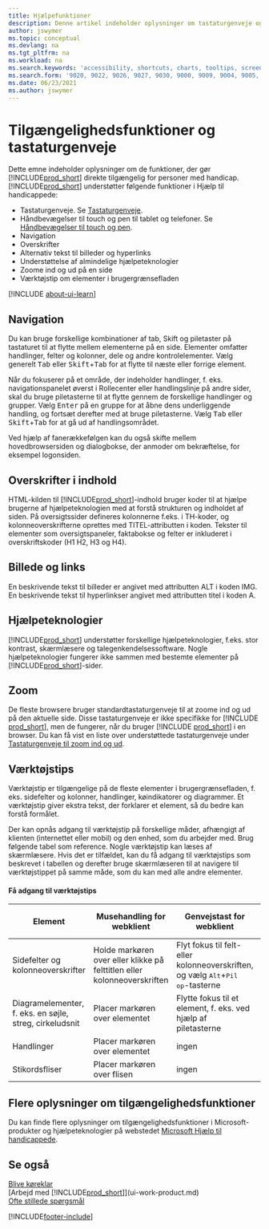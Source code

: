 ```yaml
---
title: Hjælpefunktioner
description: Denne artikel indeholder oplysninger om tastaturgenveje og andre hjælpefunktioner i Business central for personer med handicap.
author: jswymer
ms.topic: conceptual
ms.devlang: na
ms.tgt_pltfrm: na
ms.workload: na
ms.search.keywords: 'accessibility, shortcuts, charts, tooltips, screen reader'
ms.search.form: '9020, 9022, 9026, 9027, 9030, 9000, 9009, 9004, 9005, 9024, 9006, 9007, 9010, 9016, 9017'
ms.date: 06/23/2021
ms.author: jswymer
---
```

# <a name="accessibility-and-keyboard-shortcuts" />Tilgængelighedsfunktioner og tastaturgenveje

Dette emne indeholder oplysninger om de funktioner, der gør [!INCLUDE[prod_short](includes/prod_short.md)] direkte tilgængelig for personer med handicap. [!INCLUDE[prod_short](includes/prod_short.md)] understøtter følgende funktioner i Hjælp til handicappede:  

- Tastaturgenveje. Se [Tastaturgenveje](keyboard-shortcuts.md).
- Håndbevægelser til touch og pen til tablet og telefoner. Se [Håndbevægelser til touch og pen](touch-gestures.md).
- Navigation  
- Overskrifter  
- Alternativ tekst til billeder og hyperlinks  
- Understøttelse af almindelige hjælpeteknologier 
- Zoome ind og ud på en side
- Værktøjstip om elementer i brugergrænsefladen

[!INCLUDE [about-ui-learn](includes/about-ui-learn.md)]

## <a name="a-namenavigationa-navigation" /><a name="Navigation"></a> Navigation
  
Du kan bruge forskellige kombinationer af tab, Skift og piletaster på tastaturet til at flytte mellem elementerne på en side. Elementer omfatter handlinger, felter og kolonner, dele og andre kontrolelementer. Vælg generelt <kbd>Tab</kbd> eller <kbd>Skift</kbd>+<kbd>Tab</kbd> for at flytte til næste eller forrige element.

Når du fokuserer på et område, der indeholder handlinger, f. eks. navigationspanelet øverst i Rollecenter eller handlingslinje på andre sider, skal du bruge piletasterne til at flytte gennem de forskellige handlinger og grupper. Vælg <kbd>Enter</kbd> på en gruppe for at åbne dens underliggende handling, og fortsæt derefter med at bruge piletasterne. Vælg <kbd>Tab</kbd> eller <kbd>Skift</kbd>+<kbd>Tab</kbd> for at gå ud af handlingsområdet.

Ved hjælp af fanerækkefølgen kan du også skifte mellem hovedbrowsersiden og dialogbokse, der anmoder om bekræftelse, for eksempel logonsiden.  

## <a name="a-nameheadingsa-headings-in-content" /><a name="Headings"></a> Overskrifter i indhold

HTML-kilden til [!INCLUDE[prod_short](includes/prod_short.md)]-indhold bruger koder til at hjælpe brugerne af hjælpeteknologien med at forstå strukturen og indholdet af siden. På oversigtssider defineres kolonnerne f.eks. i TH-koder, og kolonneoverskrifterne oprettes med TITEL-attributten i koden. Tekster til elementer som oversigtspaneler, faktabokse og felter er inkluderet i overskriftskoder (H1 H2, H3 og H4).  

## <a name="a-nameimagesa-image-and-links" /><a name="Images"></a> Billede og links

En beskrivende tekst til billeder er angivet med attributten ALT i koden IMG. En beskrivende tekst til hyperlinkser angivet med attributten titel i koden A.  

## <a name="a-nameassistivetecha-assistive-technologies" /><a name="AssistiveTech"></a> Hjælpeteknologier

[!INCLUDE[prod_short](includes/prod_short.md)] understøtter forskellige hjælpeteknologier, f.eks. stor kontrast, skærmlæsere og talegenkendelsessoftware. Nogle hjælpeteknologier fungerer ikke sammen med bestemte elementer på [!INCLUDE[prod_short](includes/prod_short.md)]-sider.  

## <a name="a-namezooma-zoom" /><a name="zoom"></a> Zoom

De fleste browsere bruger standardtastaturgenveje til at zoome ind og ud på den aktuelle side. Disse tastaturgenveje er ikke specifikke for [!INCLUDE [prod_short](includes/prod_short.md)], men de fungerer, når du bruger [!INCLUDE [prod_short](includes/prod_short.md)] i en browser. Du kan få vist en liste over understøttede tastaturgenveje under [Tastaturgenveje til zoom ind og ud](keyboard-shortcuts.md#zoomshortcuts).

## <a name="tooltips" />Værktøjstips

Værktøjstip er tilgængelige på de fleste elementer i brugergrænsefladen, f. eks. sidefelter og kolonner, handlinger, køindikatorer og diagrammer. Et værktøjstip giver ekstra tekst, der forklarer et element, så du bedre kan forstå formålet. 

Der kan opnås adgang til værktøjstip på forskellige måder, afhængigt af klienten (internettet eller mobil) og den enhed, som du arbejder med. Brug følgende tabel som reference. Nogle værktøjstip kan læses af skærmlæsere. Hvis det er tilfældet, kan du få adgang til værktøjstips som beskrevet i tabellen og derefter bruge skærmlæseren til at navigere til værktøjstippet på samme måde, som du kan med alle andre elementer.

#### <a name="accessing-tooltips" />Få adgang til værktøjstips

|Element|Musehandling for webklient|Genvejstast for webklient|Berøringsbevægelse på tablet/telefon for mobilapp|Skærmlæser-understøttelse|
|-------|-----------------|------------|--------------------------|---------------------|
|Sidefelter og kolonneoverskrifter|Holde markøren over eller klikke på felttitlen eller kolonneoverskriften|Flyt fokus til felt- eller kolonneoverskriften, og vælg <kbd>Alt</kbd>+<kbd>Pil op</kbd>-tasterne|Tryk på felttitlen |ja|
|Diagramelementer, f. eks. en søjle, streg, cirkeludsnit|Placer markøren over elementet|Flytte fokus til et element, f. eks. ved hjælp af piletasterne|Tryk og hold elementet nede|ja|
|Handlinger|Placer markøren over elementet|ingen|ingen |nummer|
|Stikordsfliser|Placer markøren over flisen |ingen|ingen|nummer|


<!--
- With a mouse, hover over the element.
- With keyboard, press the Alt+Up Arrow keys.
- On a tablet or phone, tap and hold on the element. To learn about more gestures, see [Touch and Pen Gestures](touch-gestures.md)

-->

## <a name="for-more-accessibility-information" />Flere oplysninger om tilgængelighedsfunktioner

Du kan finde flere oplysninger om tilgængelighedsfunktioner i Microsoft-produkter og hjælpeteknologier på webstedet [Microsoft Hjælp til handicappede](https://go.microsoft.com/fwlink/?LinkId=262160).

## <a name="see-also" />Se også

[Blive køreklar](ui-get-ready-business.md)  
[Arbejd med [!INCLUDE[prod_short](includes/prod_short.md)]](ui-work-product.md)  
[Ofte stillede spørgsmål](across-faq.yml)  

[!INCLUDE[footer-include](includes/footer-banner.md)]
